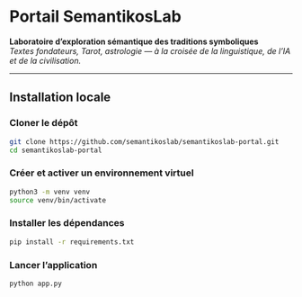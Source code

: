 # Portail SemantikosLab

**Laboratoire d’exploration sémantique des traditions symboliques**  
_Textes fondateurs, Tarot, astrologie — à la croisée de la linguistique, de l’IA et de la civilisation._

---

## Installation locale

### Cloner le dépôt
```bash
git clone https://github.com/semantikoslab/semantikoslab-portal.git
cd semantikoslab-portal
```

### Créer et activer un environnement virtuel
```bash
python3 -m venv venv
source venv/bin/activate
```

### Installer les dépendances
```bash
pip install -r requirements.txt
```

### Lancer l’application
```bash
python app.py
```
